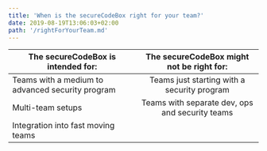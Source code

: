 ```yaml
---
title: 'When is the secureCodeBox right for your team?'
date: 2019-08-19T13:06:03+02:00
path: '/rightForYourTeam.md'
---
```


| The secureCodeBox is intended for:               |    The secureCodeBox might not be right for:    |
| ------------------------------------------------ | :---------------------------------------------: |
| Teams with a medium to advanced security program |   Teams just starting with a security program   |
| Multi-team setups                                | Teams with separate dev, ops and security teams |
| Integration into fast moving teams               |

